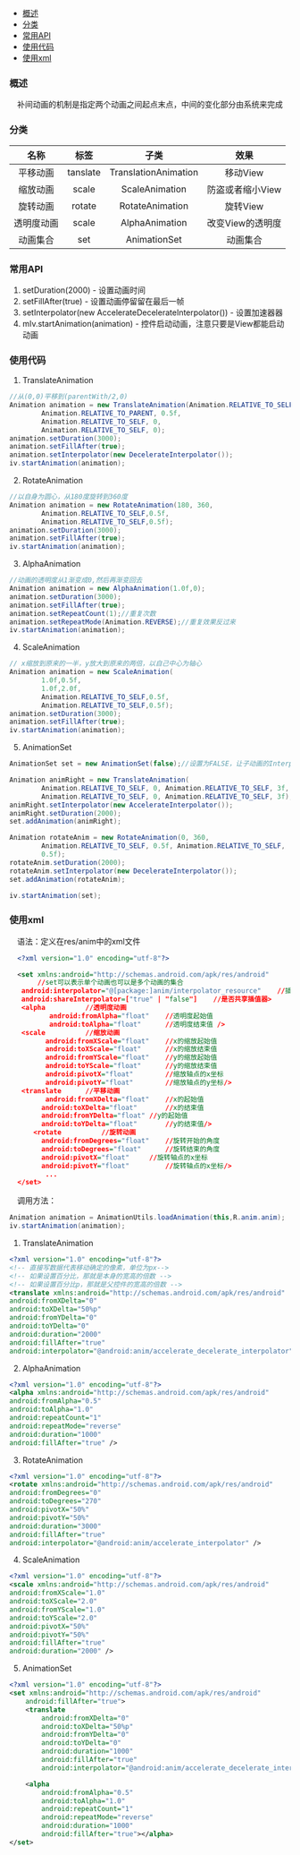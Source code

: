 * [概述](#概述)
* [分类](#分类)
* [常用API](#常用api)
* [使用代码](#使用代码)
* [使用xml](#使用xml)

### 概述
　补间动画的机制是指定两个动画之间起点末点，中间的变化部分由系统来完成
 
### 分类
   |  名称   |     标签     |          子类          |     效果     |
   | :---: | :--------: | :------------------: | :--------: |
   | 平移动画  | tanslate | TranslationAnimation |   移动View   |
   | 缩放动画  |  scale   |    ScaleAnimation    | 防盗或者缩小View |
   | 旋转动画  |  rotate  |   RotateAnimation    |   旋转View   |
   | 透明度动画 |  scale   |    AlphaAnimation    | 改变View的透明度 |
   | 动画集合 |  set   |    AnimationSet    | 动画集合 |   
   
   
### 常用API

 1. setDuration(2000) - 设置动画时间
 2. setFillAfter(true) - 设置动画停留留在最后一帧
 3. setInterpolator(new AccelerateDecelerateInterpolator()) - 设置加速器器
 4. mIv.startAnimation(animation) - 控件启动动画，注意只要是View都能启动动画

### 使用代码

 1. TranslateAnimation
 
``` java
//从(0,0)平移到(parentWith/2,0)
Animation animation = new TranslateAnimation(Animation.RELATIVE_TO_SELF, 0,
		Animation.RELATIVE_TO_PARENT, 0.5f,
		Animation.RELATIVE_TO_SELF, 0,
		Animation.RELATIVE_TO_SELF, 0);
animation.setDuration(3000);
animation.setFillAfter(true);
animation.setInterpolator(new DecelerateInterpolator());
iv.startAnimation(animation);
```

 2. RotateAnimation
 
``` java
//以自身为圆心，从180度旋转到360度
Animation animation = new RotateAnimation(180, 360,
		Animation.RELATIVE_TO_SELF,0.5f,
		Animation.RELATIVE_TO_SELF,0.5f);
animation.setDuration(3000);
animation.setFillAfter(true);
iv.startAnimation(animation);
```


 3. AlphaAnimation
 
``` java
//动画的透明度从1渐变成0,然后再渐变回去
Animation animation = new AlphaAnimation(1.0f,0);
animation.setDuration(3000);
animation.setFillAfter(true);
animation.setRepeatCount(1);//重复次数
animation.setRepeatMode(Animation.REVERSE);//重复效果反过来
iv.startAnimation(animation);
```


 4. ScaleAnimation

``` java
// x缩放到原来的一半，y放大到原来的两倍，以自己中心为轴心
Animation animation = new ScaleAnimation(
		1.0f,0.5f,
		1.0f,2.0f,
		Animation.RELATIVE_TO_SELF,0.5f,
		Animation.RELATIVE_TO_SELF,0.5f);
animation.setDuration(3000);
animation.setFillAfter(true);
iv.startAnimation(animation);
```

 5. AnimationSet
 
``` java
AnimationSet set = new AnimationSet(false);//设置为FALSE，让子动画的Interpolator各自生效

Animation animRight = new TranslateAnimation(
		Animation.RELATIVE_TO_SELF, 0, Animation.RELATIVE_TO_SELF, 3f,
		Animation.RELATIVE_TO_SELF, 0, Animation.RELATIVE_TO_SELF, 3f);
animRight.setInterpolator(new AccelerateInterpolator());
animRight.setDuration(2000);
set.addAnimation(animRight);

Animation rotateAnim = new RotateAnimation(0, 360,
		Animation.RELATIVE_TO_SELF, 0.5f, Animation.RELATIVE_TO_SELF,
		0.5f);
rotateAnim.setDuration(2000);
rotateAnim.setInterpolator(new DecelerateInterpolator());
set.addAnimation(rotateAnim);

iv.startAnimation(set);
```


### 使用xml
　语法：定义在res/anim中的xml文件
 ```xml
   <?xml version="1.0" encoding="utf-8"?>

   <set xmlns:android="http://schemas.android.com/apk/res/android"	
        //set可以表示单个动画也可以是多个动画的集合
   	android:interpolator="@[package:]anim/interpolator_resource"	//插值器，影响动画速度
   	android:shareInterpolator=["true" | "false"] 	//是否共享插值器>	
   	<alpha			//透明度动画
    	   android:fromAlpha="float"	//透明度起始值
    	   android:toAlpha="float"		//透明度结束值 />
   	<scale			//缩放动画
     	  android:fromXScale="float"	//x的缩放起始值
     	  android:toXScale="float"		//x的缩放结束值
     	  android:fromYScale="float"	//y的缩放起始值
     	  android:toYScale="float"		//y的缩放结束值
     	  android:pivotX="float"		//缩放轴点的x坐标
      	  android:pivotY="float" 		//缩放轴点的y坐标/>
   	<translate  	//平移动画
      	  android:fromXDelta="float" 	//x的起始值
         android:toXDelta="float"		//x的结束值
         android:fromYDelta="float"	//y的起始值
         android:toYDelta="float" 		//y的结束值/>
       <rotate			//旋转动画
         android:fromDegrees="float"	//旋转开始的角度
         android:toDegrees="float"		//旋转结束的角度
         android:pivotX="float"		//旋转轴点的x坐标
         android:pivotY="float" 		//旋转轴点的x坐标/>
     	  ...
   </set>
 ``` 
　调用方法：
 
``` java
Animation animation = AnimationUtils.loadAnimation(this,R.anim.anim);
iv.startAnimation(animation);
```

 1. TranslateAnimation  

``` xml
<?xml version="1.0" encoding="utf-8"?>
<!-- 直接写数据代表移动确定的像素，单位为px-->
<!-- 如果设置百分比，那就是本身的宽高的倍数 -->
<!-- 如果设置百分比p，那就是父控件的宽高的倍数 -->
<translate xmlns:android="http://schemas.android.com/apk/res/android"
android:fromXDelta="0"
android:toXDelta="50%p"
android:fromYDelta="0"
android:toYDelta="0"
android:duration="2000"
android:fillAfter="true"
android:interpolator="@android:anim/accelerate_decelerate_interpolator" />
```

 2. AlphaAnimation 
 
``` xml
<?xml version="1.0" encoding="utf-8"?>
<alpha xmlns:android="http://schemas.android.com/apk/res/android"
android:fromAlpha="0.5"
android:toAlpha="1.0"
android:repeatCount="1"
android:repeatMode="reverse"
android:duration="1000"
android:fillAfter="true" />
```
       
 3. RotateAnimation

``` xml
<?xml version="1.0" encoding="utf-8"?>
<rotate xmlns:android="http://schemas.android.com/apk/res/android"
android:fromDegrees="0"
android:toDegrees="270"
android:pivotX="50%"
android:pivotY="50%"
android:duration="3000"
android:fillAfter="true"
android:interpolator="@android:anim/accelerate_interpolator" />
```
                   
 4. ScaleAnimation
 
``` xml
<?xml version="1.0" encoding="utf-8"?>
<scale xmlns:android="http://schemas.android.com/apk/res/android"
android:fromXScale="1.0"
android:toXScale="2.0"
android:fromYScale="1.0"
android:toYScale="2.0"
android:pivotX="50%"
android:pivotY="50%"
android:fillAfter="true"
android:duration="2000" />
```

 5. AnimationSet

``` xml
<?xml version="1.0" encoding="utf-8"?>
<set xmlns:android="http://schemas.android.com/apk/res/android"
    android:fillAfter="true">
    <translate
        android:fromXDelta="0"
        android:toXDelta="50%p"
        android:fromYDelta="0"
        android:toYDelta="0"
        android:duration="1000"
        android:fillAfter="true"
        android:interpolator="@android:anim/accelerate_decelerate_interpolator" ></translate>

    <alpha
        android:fromAlpha="0.5"
        android:toAlpha="1.0"
        android:repeatCount="1"
        android:repeatMode="reverse"
        android:duration="1000"
        android:fillAfter="true"></alpha>
</set>
```


                                                                                                                                                                                                                                                                                                                                                                                                                                                                                                                                                             